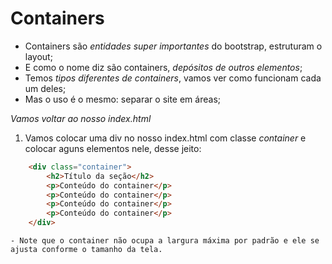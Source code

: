 # Containers
- Containers são  *entidades super importantes* do bootstrap, estruturam o layout;
- E como o nome diz são containers, *depósitos de outros elementos*;
- Temos *tipos diferentes de containers*, vamos ver como funcionam cada um deles;
- Mas o uso é o mesmo: separar o site em áreas;

*Vamos voltar ao nosso index.html*

1. Vamos colocar uma div no nosso index.html com classe *container* e colocar aguns elementos nele, desse jeito:
~~~html
    <div class="container">
        <h2>Título da seção</h2>
        <p>Conteúdo do container</p>
        <p>Conteúdo do container</p>
        <p>Conteúdo do container</p>
        <p>Conteúdo do container</p>
    </div>
~~~
    - Note que o container não ocupa a largura máxima por padrão e ele se ajusta conforme o tamanho da tela.